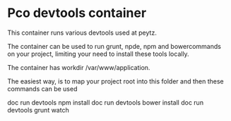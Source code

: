 Pco devtools container
======================

This container runs various devtools used at peytz.

The container can be used to run grunt, npde, npm and bowercommands on your project, limiting your need 
to install these tools locally.

The container has workdir /var/www/application. 

The easiest way, is to map your project root into this folder and then these commands can be used

doc run devtools npm install
doc run devtools bower install
doc run devtools grunt watch
